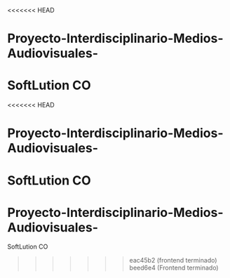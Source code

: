 <<<<<<< HEAD
# Proyecto-Interdisciplinario-Medios-Audiovisuales-
SoftLution  CO 
=======
<<<<<<< HEAD
# Proyecto-Interdisciplinario-Medios-Audiovisuales-
SoftLution  CO 
=======
# Proyecto-Interdisciplinario-Medios-Audiovisuales-
SoftLution  CO 
>>>>>>> eac45b2 (frontend terminado)
>>>>>>> beed6e4 (Frontend terminado)
